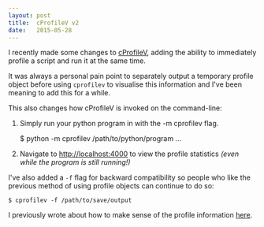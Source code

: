 ```yaml
---
layout: post
title:  cProfileV v2
date:   2015-05-28
---
```

I recently made some changes to [cProfileV](https://github.com/ymichael/cprofilev), adding the ability to immediately profile a script and run it at the same time.
<!--more-->

It was always a personal pain point to separately output a temporary profile object before using `cprofilev` to visualise this information and I've been meaning to add this for a while.

This also changes how cProfileV is invoked on the command-line:

1. Simply run your python program in with the -m cprofilev flag.

    $ python -m cprofilev /path/to/python/program ...

2. Navigate to <http://localhost:4000> to view the profile statistics _(even while the program is still running!)_

I've also added a `-f` flag for backward compatibility so people who like the previous method of using profile objects can continue to do so:

    $ cprofilev -f /path/to/save/output

I previously wrote about how to make sense of the profile information [here](/2014/03/08/profiling-python-with-cprofile.html).
